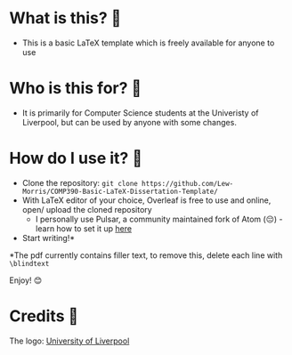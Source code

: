 # What is this? 👀
- This is a basic LaTeX template which is freely available for anyone to use

# Who is this for? 🫣
- It is primarily for Computer Science students at the Univeristy of Liverpool, but can be used by anyone with some changes.

# How do I use it? 🤔
* Clone the repository: `git clone https://github.com/Lew-Morris/COMP390-Basic-LaTeX-Dissertation-Template/`
* With LaTeX editor of your choice, Overleaf is free to use and online, open/ upload the cloned repository
  * I personally use Pulsar, a community maintained fork of Atom (😔) - learn how to set it up [here](https://towardsdatascience.com/setting-up-latex-on-your-atom-editor-7ea624571d50)
* Start writing!*

*The pdf currently contains filler text, to remove this, delete each line with `\blindtext`
 
Enjoy! 😊

# Credits 📸
The logo: [University of Liverpool](https://www.liverpool.ac.uk/)
